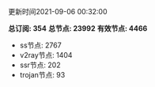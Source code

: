 更新时间2021-09-06 00:32:00

**总订阅: 354**
**总节点: 23992**
**有效节点: 4466**
- ss节点: 2767
- v2ray节点: 1404
- ssr节点: 202
- trojan节点: 93

